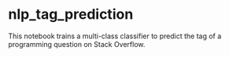 # nlp_tag_prediction
This notebook trains a multi-class classifier to predict the tag of a programming question on Stack Overflow. 

